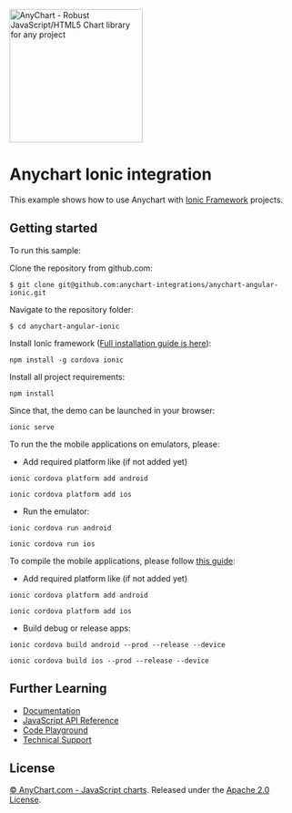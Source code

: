 [<img src="https://cdn.anychart.com/images/logo-transparent-segoe.png?2" width="234px" alt="AnyChart - Robust JavaScript/HTML5 Chart library for any project">](https://anychart.com)
# Anychart Ionic integration

This example shows how to use Anychart with
[Ionic Framework](http://ionicframework.com/docs/) projects.  

## Getting started
To run this sample:

Clone the repository from github.com:
```
$ git clone git@github.com:anychart-integrations/anychart-angular-ionic.git
```

Navigate to the repository folder:
```
$ cd anychart-angular-ionic
```

Install Ionic framework ([Full installation guide is here](http://ionicframework.com/docs/intro/installation/)):
 ```
 npm install -g cordova ionic
 ```

Install all project requirements:
 ```
 npm install
 ```
 
Since that, the demo can be launched in your browser:
 ```
 ionic serve
 ```
 
To run the the mobile applications on emulators, please:
 - Add required platform like (if not added yet)
  ```
  ionic cordova platform add android
  ```
  ```
  ionic cordova platform add ios
  ```
 - Run the emulator:
  ```
  ionic cordova run android
  ```
  ```
  ionic cordova run ios
  ``` 
 
To compile the mobile applications, please follow [this guide](http://ionicframework.com/docs/intro/deploying/):
 - Add required platform like (if not added yet)
  ```
  ionic cordova platform add android
  ```
  ```
  ionic cordova platform add ios
  ```
 - Build debug or release apps:
  ```
  ionic cordova build android --prod --release --device
  ```
  ```
  ionic cordova build ios --prod --release --device
  ```
  

## Further Learning
* [Documentation](https://docs.anychart.com)
* [JavaScript API Reference](https://api.anychart.com)
* [Code Playground](https://playground.anychart.com)
* [Technical Support](https://anychart.com/support)

## License
[© AnyChart.com - JavaScript charts](http://www.anychart.com).
Released under the [Apache 2.0 License](https://github.com/anychart-integrations/php-mysql-template/blob/master/LICENSE).


